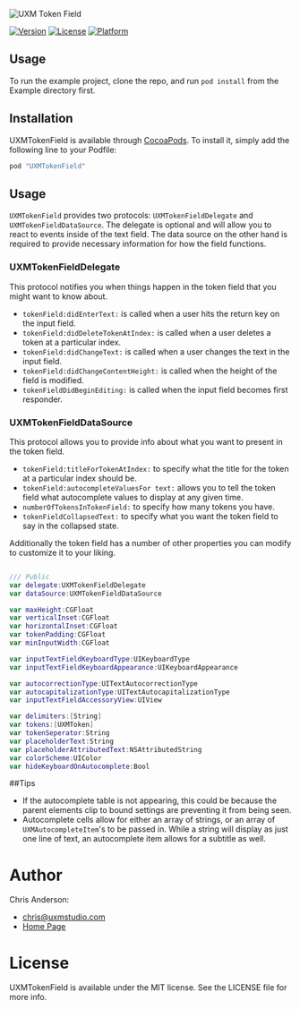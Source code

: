 ![UXM Token Field](https://uxmstudio.com/public/images/uxmtokenfield.png)

[![Version](https://img.shields.io/cocoapods/v/UXMTokenField.svg?style=flat)](http://cocoapods.org/pods/UXMTokenField)
[![License](https://img.shields.io/cocoapods/l/UXMTokenField.svg?style=flat)](http://cocoapods.org/pods/UXMTokenField)
[![Platform](https://img.shields.io/cocoapods/p/UXMTokenField.svg?style=flat)](http://cocoapods.org/pods/UXMTokenField)

## Usage

To run the example project, clone the repo, and run `pod install` from the Example directory first.

## Installation

UXMTokenField is available through [CocoaPods](http://cocoapods.org). To install
it, simply add the following line to your Podfile:

```ruby
pod "UXMTokenField"
```

Usage
-----

```UXMTokenField``` provides two protocols: ```UXMTokenFieldDelegate``` and ```UXMTokenFieldDataSource```. The delegate is optional and will allow you to react to events inside of the text field. The data source on the other hand is required to provide necessary information for how the field functions.

### UXMTokenFieldDelegate
This protocol notifies you when things happen in the token field that you might want to know about.

* ```tokenField:didEnterText:``` is called when a user hits the return key on the input field.
* ```tokenField:didDeleteTokenAtIndex:``` is called when a user deletes a token at a particular index.
* ```tokenField:didChangeText:``` is called when a user changes the text in the input field.
* ```tokenField:didChangeContentHeight:``` is called when the height of the field is modified.
* ```tokenFieldDidBeginEditing:``` is called when the input field becomes first responder.

### UXMTokenFieldDataSource
This protocol allows you to provide info about what you want to present in the token field.

* ```tokenField:titleForTokenAtIndex:``` to specify what the title for the token at a particular index should be.
* ```tokenField:autocompleteValuesFor text:``` allows you to tell the token field what autocomplete values to display at any given time.
* ```numberOfTokensInTokenField:``` to specify how many tokens you have.
* ```tokenFieldCollapsedText:``` to specify what you want the token field to say in the collapsed state.


Additionally the token field has a number of other properties you can modify to customize it to your liking.

```swift

/// Public
var delegate:UXMTokenFieldDelegate
var dataSource:UXMTokenFieldDataSource

var maxHeight:CGFloat
var verticalInset:CGFloat
var horizontalInset:CGFloat
var tokenPadding:CGFloat
var minInputWidth:CGFloat

var inputTextFieldKeyboardType:UIKeyboardType
var inputTextFieldKeyboardAppearance:UIKeyboardAppearance

var autocorrectionType:UITextAutocorrectionType
var autocapitalizationType:UITextAutocapitalizationType
var inputTextFieldAccessoryView:UIView

var delimiters:[String]
var tokens:[UXMToken]
var tokenSeperator:String
var placeholderText:String
var placeholderAttributedText:NSAttributedString
var colorScheme:UIColor
var hideKeyboardOnAutocomplete:Bool

```

##Tips
* If the autocomplete table is not appearing, this could be because the parent elements clip to bound settings are preventing it from being seen.
* Autocomplete cells allow for either an array of strings, or an array of ```UXMAutocompleteItem```'s to be passed in. While a string will display as just one line of text, an autocomplete item allows for a subtitle as well.

# Author
Chris Anderson:
- chris@uxmstudio.com
- [Home Page](http://uxmstudio.com)

# License

UXMTokenField is available under the MIT license. See the LICENSE file for more info.
